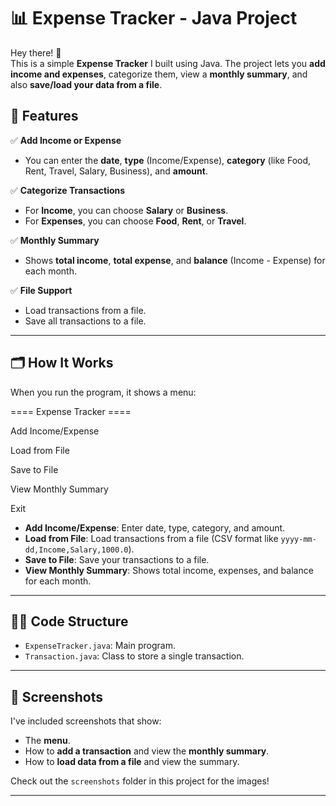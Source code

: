  # 📊 Expense Tracker - Java Project

Hey there! 👋  
This is a simple **Expense Tracker** I built using Java. The project lets you **add income and expenses**, categorize them, view a **monthly summary**, and also **save/load your data from a file**.

## 🎯 Features 
 
✅ **Add Income or Expense** 
- You can enter the **date**, **type** (Income/Expense), **category** (like Food, Rent, Travel, Salary, Business), and **amount**.
   
✅ **Categorize Transactions**
- For **Income**, you can choose **Salary** or **Business**.
- For **Expenses**, you can choose **Food**, **Rent**, or **Travel**.
 
✅ **Monthly Summary**
- Shows **total income**, **total expense**, and **balance** (Income - Expense) for each month. 

✅ **File Support**
- Load transactions from a file.
- Save all transactions to a file.

---

## 🗂️ How It Works 

When you run the program, it shows a menu:

==== Expense Tracker ====

Add Income/Expense

Load from File

Save to File

View Monthly Summary

Exit


- **Add Income/Expense**: Enter date, type, category, and amount.
- **Load from File**: Load transactions from a file (CSV format like `yyyy-mm-dd,Income,Salary,1000.0`).
- **Save to File**: Save your transactions to a file.
- **View Monthly Summary**: Shows total income, expenses, and balance for each month.

---

## 🧑‍💻 Code Structure

- `ExpenseTracker.java`: Main program.
- `Transaction.java`: Class to store a single transaction.

---

## 📸 Screenshots

I've included screenshots that show:
- The **menu**.
- How to **add a transaction** and view the **monthly summary**.
- How to **load data from a file** and view the summary.

Check out the `screenshots` folder in this project for the images!

---

 
